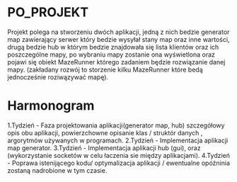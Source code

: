 # PO_PROJEKT

Projekt polega na stworzeniu dwóch aplikacji, jedną z nich bedzie generator map zawierający serwer który bedzie wysyłał stany map oraz inne wartości, drugą bedzie hub w którym bedzie znajdowała się lista klientów oraz ich poszczególne mapy, po wybraniu mapy zostanie ona wyświetlona oraz pojawi się obiekt MazeRunner którego zadaniem będzie rozwiązanie danej mapy. (zakładany rozwój to storzenie kilku MazeRunner które bedą jednocześnie roziwązywać mapę).

# Harmonogram
1.Tydzień  -  Faza projektowania aplikacji(generator map, hub) szczegółowy opis obu aplikacji, powierzchowne opisanie klas /              struktór danych , argorytmów używanych w programach.
2.Tydzień  -  Implementacja aplikacji map generator.
3.Tydzień  -  Implementacja aplikacji hub (gui), oraz (wykorzystanie socketów w celu łaczenia sie między aplikacjami).
4.Tydzień  -  Poprawa istenijącego kodu/ optymalizacja aplikacji / ewentualne opóźninia zostaną nadrobione w tym czasie.

